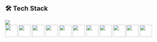 ## 🛠️ Tech Stack

<img src="https://github-readme-stats.vercel.app/api/top-langs/?username=matheus1629&layout=compact&size_weight=1&count_weight=0&theme=shadow_blue"/>
<br/>
<div style="display:inline_block">  
  <img align"center" width=40 src="https://cdn.jsdelivr.net/gh/devicons/devicon/icons/java/java-original.svg" />
  <img align"center" width=40 src="https://cdn.jsdelivr.net/gh/devicons/devicon/icons/spring/spring-original.svg" />
  <img align"center" width=40 src="https://cdn.jsdelivr.net/gh/devicons/devicon/icons/nodejs/nodejs-original.svg" />
  <img align"center" width=40 src="https://cdn.jsdelivr.net/gh/devicons/devicon/icons/sequelize/sequelize-original.svg" />
  <img align"center" width=40 src="https://cdn.jsdelivr.net/gh/devicons/devicon/icons/mongodb/mongodb-original.svg" />
  <img align"center" width=40 src="https://cdn.jsdelivr.net/gh/devicons/devicon/icons/mysql/mysql-original.svg"/>
  <img align"center" width=40 src="https://cdn.jsdelivr.net/gh/devicons/devicon/icons/javascript/javascript-original.svg" />
  <img align"center" width=40 src="https://cdn.jsdelivr.net/gh/devicons/devicon/icons/html5/html5-original.svg" />
  <img align"center" width=40 src="https://cdn.jsdelivr.net/gh/devicons/devicon/icons/css3/css3-original.svg" />
  <img align"center" width=40 src="https://cdn.jsdelivr.net/gh/devicons/devicon/icons/react/react-original.svg" />
  <img align"center" width=40 src="https://cdn.jsdelivr.net/gh/devicons/devicon/icons/angularjs/angularjs-original.svg"/>
</div>
